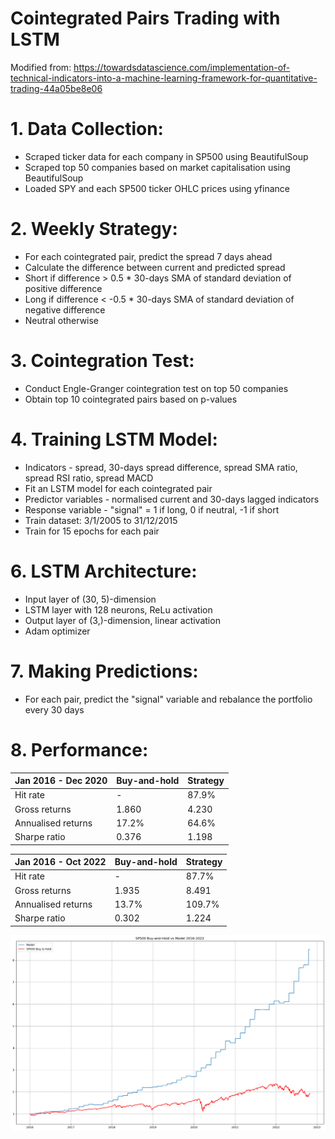 # Cointegrated Pairs Trading with LSTM

Modified from: https://towardsdatascience.com/implementation-of-technical-indicators-into-a-machine-learning-framework-for-quantitative-trading-44a05be8e06

# 1. Data Collection:
- Scraped ticker data for each company in SP500 using BeautifulSoup
- Scraped top 50 companies based on market capitalisation using BeautifulSoup
- Loaded SPY and each SP500 ticker OHLC prices using yfinance

# 2. Weekly Strategy:
- For each cointegrated pair, predict the spread 7 days ahead
- Calculate the difference between current and predicted spread
- Short if difference > 0.5 * 30-days SMA of standard deviation of positive difference
- Long if difference < -0.5 * 30-days SMA of standard deviation of negative difference
- Neutral otherwise

# 3. Cointegration Test:
- Conduct Engle-Granger cointegration test on top 50 companies
- Obtain top 10 cointegrated pairs based on p-values

# 4. Training LSTM Model:
- Indicators - spread, 30-days spread difference, spread SMA ratio, spread RSI ratio, spread MACD
- Fit an LSTM model for each cointegrated pair
- Predictor variables - normalised current and 30-days lagged indicators
- Response variable - "signal" = 1 if long, 0 if neutral, -1 if short
- Train dataset: 3/1/2005 to 31/12/2015
- Train for 15 epochs for each pair

# 6. LSTM Architecture:
- Input layer of (30, 5)-dimension
- LSTM layer with 128 neurons, ReLu activation
- Output layer of (3,)-dimension, linear activation
- Adam  optimizer

# 7. Making Predictions:
- For each pair, predict the "signal" variable and rebalance the portfolio every 30 days

# 8. Performance:

|Jan 2016 - Dec 2020|Buy-and-hold|Strategy|
|---|---|---|
|Hit rate|-|87.9%|
|Gross returns|1.860|4.230|
|Annualised returns|17.2%|64.6%|
|Sharpe ratio|0.376|1.198|

|Jan 2016 - Oct 2022|Buy-and-hold|Strategy|
|---|---|---|
|Hit rate|-|87.7%|
|Gross returns|1.935|8.491|
|Annualised returns|13.7%|109.7%|
|Sharpe ratio|0.302|1.224|

![alt text](https://github.com/Lzhenghong/Quant-Projects/blob/main/SP500/Cointegration_LSTM_strategy/pairs%20trading%20PnL.png)

